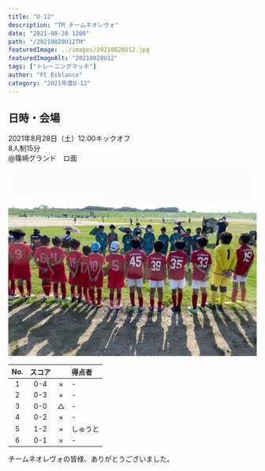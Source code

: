 ```yaml
---
title: "U-12"
description: "TM チームネオレヴォ"
date: "2021-08-28 1200"
path: "/20210828U12TM"
featuredImage: ../images/20210828U12.jpg
featuredImageAlt: "20210828U12"
tags: ["トレーニングマッチ"]
author: "FC Esblanco"
category: "2021年度U-12"
---
```


## 日時・会場

2021年8月28日（土）12:00キックオフ<br>
8人制15分<br>
@篠崎グランド　ロ面

![202108281U12](../images/20210828U12B.jpg "U12TM")

| No.| スコア |   | 得点者  |
|:--:|:------:|:-:|:--------|
| 1  | 0-4 | × |- |
| 2  | 0-3 | × |- |
| 3  | 0-0 | △ |- |
| 4  | 0-2 | × |- |
| 5  | 1-2 | × |しゅうと |
| 6  | 0-1 | × |- |

<script src="https://adm.shinobi.jp/s/f9835040bccb6582c56df68b8f5ecca7"></script>

チームネオレヴォの皆様、ありがとうございました。
